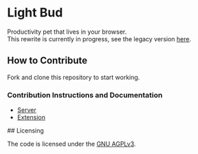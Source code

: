 # Light Bud
Productivity pet that lives in your browser.  
This rewrite is currently in progress, see the legacy version [here](https://github.com/shrub719/light-bud-legacy).

## How to Contribute

Fork and clone this repository to start working.

### Contribution Instructions and Documentation

- [Server](server/README.md)
- [Extension](extension/README.md)

## Licensing

The code is licensed under the [GNU AGPLv3](https://spdx.org/licenses/AGPL-3.0-or-later.html).
<!-- TODO: add dual license for assets -->